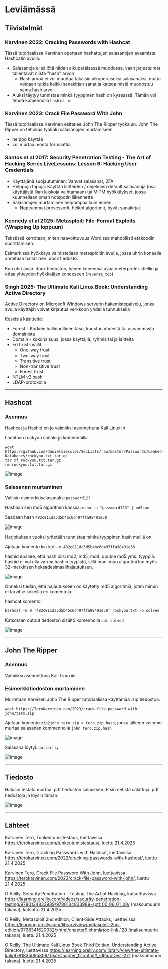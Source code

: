 # Leviämässä

## Tiivistelmät

### Karvinen 2022: Cracking Passwords with Hashcat

Tässä tutoriaalissa Karvinen opettaan hashattujen salasanojen avaamista Hashcatin avulla.

- Salasanoja ei säilötä niiden alkuperäisessä muodossa, vaan järjestelmät tallentavat niistä "hash" arvon
  - Hash arvoa ei voi muuttaa takaisin alkuperäiseksi salasanaksi, mutta voidaan tutkia kaikki sanakirjan sanat ja katsoa mistä muodostuu sama hash arvo
- Aluksi täytyy tunnistaa minkä tyyppinen hash on kysesssä. Tämän voi tehdä komennolla `hashid -m`

### Karvinen 2023: Crack File Password With John

Tässä tutoriaalissa Karvinen esittelee John The Ripper työkalun. John The Ripper on tehokas työkalu salasanojen murtamiseen.

- helppo käyttää
- voi murtaa monta formaattia

### Santos et al 2017: Security Penetration Testing - The Art of Hacking Series LiveLessons: Lesson 6: Hacking User Credentials

- Käyttäjänä suojautuminen: Vahvat salasanat, 2FA
- Helppoja tapoja: Käyttää laitteiden / ohjelmien default salasanoja (osa käyttäjistä liian laiskoja vaihtamaan) tai MITM hyökkäykset, jossa kuunnellaan oman hotspotin liikennettä
- Salasanojen murtaminen helpompaa kuin ennen
  - Nopeammat prosessorit, heikot algoritmit, hyvät sanakirjat

### Kennedy et al 2025: Metasploit: File-Format Exploits (Wrapping Up loppuun)

Tekstissä kerrotaan, miten haavoittuvuus Wordissä mahdollisti etäkoodin suorittamisen. 

Esimerkissä hyökkäys valmistellaan metasploitin avulla, jossa uhrin koneelle annetaan haitallinen .docx tiedosto. 

Kun uhri avaa .docx tiedoston, hänen koneensa avaa meterpreter shellin ja ottaa yhteyden hyökkääjän koneeseen (`reverse_tcp`)

### Singh 2025: The Ultimate Kali Linux Book: Understanding Active Directory

Active Directory on Microsoft Windows serverin hakemistopalvelu, jonka avulla käyttäjät voivat kirjautua verkkoon yhdellä tunnuksella

Keskisiä käsitteitä:

- Forest - Korkein hallinnollinen taso, koostuu yhdestä tai useammasta domainista
- Domain - kokonaisuus, jossa käyttäjiä, ryhmiä tai ja laitteita
- Eri trust-mallit:
  - One-way trust
  - Two-way trust
  - Transitive trust
  - Non-transitive trust
  - Forest trust
- NTLM v2 hash
- LDAP-protokolla

---

## Hashcat

### Asennus

Hashcat ja Hashid on jo valmiiksi asennettuna Kali Linuxiin

Ladataan rockyou sanakirja komennoilla

```
wget https://github.com/danielmiessler/SecLists/raw/master/Passwords/Leaked-Databases/rockyou.txt.tar.gz
tar xf rockyou.txt.tar.gz
rm rockyou.txt.tar.gz
```

![image](https://github.com/user-attachments/assets/2b352ec1-cf9e-4dce-b6cc-dec532469ef8)

### Salasanan murtaminen

Valitsin esimerkkisalasanaksi `password123`

Hashaan sen md5 algoritmin kanssa: ```echo -n "password123" | md5sum```

Saadaan hash `482c811da5d5b4bc6d497ffa98491e38`

![image](https://github.com/user-attachments/assets/7dd09d03-ec47-44b8-b514-f6ba8b2dcb93)

Harjoituksen vuoksi yritetään tunnistaa minkä tyyppinen hash meillä on. 

Ajetaan komento `hashid -m 482c811da5d5b4bc6d497ffa98491e38`

hashid epäilee, että hash olisi md2, md5, md4, double md5 yms. tyyppiä. hashid ei voi olla varma hashin tyypistä, sillä moni muu algoritmi luo myös 32-merkkisen heksadesimaalihajautuksen. 

![image](https://github.com/user-attachments/assets/a02e5f37-2b83-43f5-a201-1ac13afa4469)

Onneksi tiedän, että hajautukseen on käytetty md5 algoritmiä, joten minun ei tarvitse kokeilla eri komentoja. 

hashcat komento: 
```
hashcat -m 0 '482c811da5d5b4bc6d497ffa98491e38' rockyou.txt -o solved 
```

Katsotaan output tiedoston sisältö komennolla `cat solved`

![image](https://github.com/user-attachments/assets/6bb2d0e3-68c4-44e9-b345-ecb091f6ba69)

---

## John The Ripper

### Asennus 

Valmiiksi asennettuna Kali Linuxiin

### Esimerkkitiedoston murtaminen

Murretaan Karvisen John The Ripper tutoriaalissa käyttämää .zip tiedostoa. 

`wget https://TeroKarvinen.com/2023/crack-file-password-with-john/tero.zip`

Ajetaan komento `zip2john tero.zip > tero.zip.hash`, jonka jälkeen voimme murtaa salasanan kommennolla `john tero.zip.hash`

![image](https://github.com/user-attachments/assets/a792612d-2bf7-4d8f-b0fb-5c0c264b84ee)

Salasana löytyi: `butterfly`

![image](https://github.com/user-attachments/assets/33ec473c-1b26-4f9a-90dd-e7e5be8eec8a)

---

## Tiedosto

Halusin testata murtaa .pdf tiedoston salauksen. Etsin netistä salattuja .pdf tiedostoja ja löysin tämän: 



![image](https://github.com/user-attachments/assets/e43306a0-7305-4b4b-8f7d-ad96cfb5a44f)


---

## Lähteet

Karvinen Tero, Tunkeutumistestaus, luettavissa https://terokarvinen.com/tunkeutumistestaus/, luettu 21.4.2025

Karvinen Tero, Cracking Passwords with Hashcat, luettavissa https://terokarvinen.com/2022/cracking-passwords-with-hashcat/, luettu 21.4.2025

Karvinen Tero, Crack File Password With John, luettavissa https://terokarvinen.com/2023/crack-file-password-with-john/, luettu 21.4.2025

O'Reilly, Security Penetration - Testing The Art of Hacking, katsotttavissa https://learning.oreilly.com/videos/security-penetration-testing/9780134833989/9780134833989-sptt_00_06_01_00/ (maksumuurin takana), katsottu 21.4.2025

O'Reilly, Metasploit 2nd edition, Client-Side Attacks, luettavissa https://learning.oreilly.com/library/view/metasploit-2nd-edition/9798341620032/xhtml/chapter9.xhtml#toc-link_128 (maksumuurin takana), luettu 21.4.2025

O'Reilly, The Ultimate Kali Linux Book Third Edition, Understanding Active Directory, luettavissa https://learning.oreilly.com/library/view/the-ultimate-kali/9781835085806/Text/Chapter_12.xhtml#_idParaDest-271 (maksumuurin takana), luettu 21.4.2025
